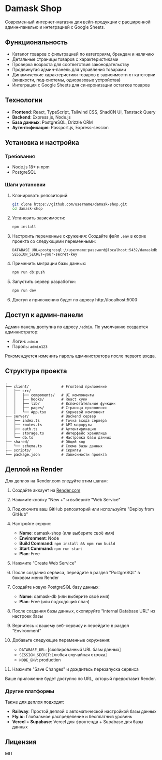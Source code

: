 # Damask Shop

Современный интернет-магазин для вейп-продукции с расширенной админ-панелью и интеграцией с Google Sheets.

## Функциональность

- Каталог товаров с фильтрацией по категориям, брендам и наличию
- Детальные страницы товаров с характеристиками
- Проверка возраста для соответствия законодательству
- Продвинутая админ-панель для управления товарами
- Динамические характеристики товаров в зависимости от категории (жидкости, под-системы, одноразовые устройства)
- Интеграция с Google Sheets для синхронизации остатков товаров

## Технологии

- **Frontend**: React, TypeScript, Tailwind CSS, ShadCN UI, Tanstack Query
- **Backend**: Express.js, Node.js
- **База данных**: PostgreSQL, Drizzle ORM
- **Аутентификация**: Passport.js, Express-session

## Установка и настройка

### Требования

- Node.js 18+ и npm
- PostgreSQL

### Шаги установки

1. Клонировать репозиторий:
   ```bash
   git clone https://github.com/username/damask-shop.git
   cd damask-shop
   ```

2. Установить зависимости:
   ```bash
   npm install
   ```

3. Настроить переменные окружения:
   Создайте файл `.env` в корне проекта со следующими переменными:
   ```
   DATABASE_URL=postgresql://username:password@localhost:5432/damaskdb
   SESSION_SECRET=your-secret-key
   ```

4. Применить миграции базы данных:
   ```bash
   npm run db:push
   ```

5. Запустить сервер разработки:
   ```bash
   npm run dev
   ```

6. Доступ к приложению будет по адресу http://localhost:5000

## Доступ к админ-панели

Админ-панель доступна по адресу `/admin`. По умолчанию создается администратор:
- Логин: `admin`
- Пароль: `admin123`

Рекомендуется изменить пароль администратора после первого входа.

## Структура проекта

```
.
├── client/               # Frontend приложение
│   ├── src/
│   │   ├── components/   # UI компоненты
│   │   ├── hooks/        # React хуки
│   │   ├── lib/          # Вспомогательные функции
│   │   ├── pages/        # Страницы приложения
│   │   └── App.tsx       # Корневой компонент
├── server/               # Backend сервер
│   ├── index.ts          # Точка входа сервера
│   ├── routes.ts         # API маршруты
│   ├── auth.ts           # Аутентификация
│   ├── storage.ts        # Интерфейс хранилища
│   └── db.ts             # Настройка базы данных
├── shared/               # Общий код
│   └── schema.ts         # Схема базы данных
├── scripts/              # Скрипты
└── package.json          # Зависимости проекта
```

## Деплой на Render

Для деплоя на Render.com следуйте этим шагам:

1. Создайте аккаунт на [Render.com](https://render.com)

2. Нажмите кнопку "New +" и выберите "Web Service"

3. Подключите ваш GitHub репозиторий или используйте "Deploy from GitHub"

4. Настройте сервис:
   - **Name**: damask-shop (или выберите своё имя)
   - **Environment**: Node
   - **Build Command**: `npm install && npm run build`
   - **Start Command**: `npm run start`
   - **Plan**: Free

5. Нажмите "Create Web Service"

6. После создания сервиса, перейдите в раздел "PostgreSQL" в боковом меню Render

7. Создайте новую PostgreSQL базу данных:
   - **Name**: damask-db (или выберите своё имя)
   - **Plan**: Free (или подходящий план)

8. После создания базы данных, скопируйте "Internal Database URL" из настроек базы

9. Вернитесь к вашему веб-сервису и перейдите в раздел "Environment"

10. Добавьте следующие переменные окружения:
    - `DATABASE_URL`: [скопированный URL базы данных]
    - `SESSION_SECRET`: [любая случайная строка]
    - `NODE_ENV`: production

11. Нажмите "Save Changes" и дождитесь перезапуска сервиса

Ваше приложение будет доступно по URL, который предоставит Render.

### Другие платформы

Также для деплоя подходят:
- **Railway**: Простой деплой с автоматической настройкой базы данных
- **Fly.io**: Глобальное распределение и бесплатный уровень
- **Vercel + Supabase**: Vercel для фронтенда + Supabase для базы данных

## Лицензия

MIT